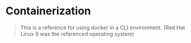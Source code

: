 # Containerization
> This is a reference for using docker in a CLI environment. (Red Hat Linux 9 was the referenced operating system)

